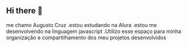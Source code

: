 ## Hi there 👋
me chamo Augusto Cruz
.estou estudando na Alura
.estou me desenvolvendo na linguagem javascript
.Utilizo esse espaço para minha organização e compartilhamento dos meu projetos desenvolvidos

<!--
**Augusto912/Augusto912** is a ✨ _special_ ✨ repository because its `README.md` (this file) appears on your GitHub profile.

Here are some ideas to get you started:

- 🔭 I’m currently working on ...
- 🌱 I’m currently learning ...
- 👯 I’m looking to collaborate on ...
- 🤔 I’m looking for help with ...
- 💬 Ask me about ...
- 📫 How to reach me: ...
- 😄 Pronouns: ...
- ⚡ Fun fact: ...
-->
